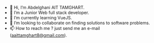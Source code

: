 - 👋 Hi, I’m Abdelghani AIT TAMGHART.
- 👀 I’m a Junior Web full stack developer.
- 🌱 I’m currently learning VueJS.
- 💞️ I’m looking to collaborate on finding solutions to software problems.
- 📫 How to reach me ? just send me an e-mail (aaittamghart8@gmail.com).
